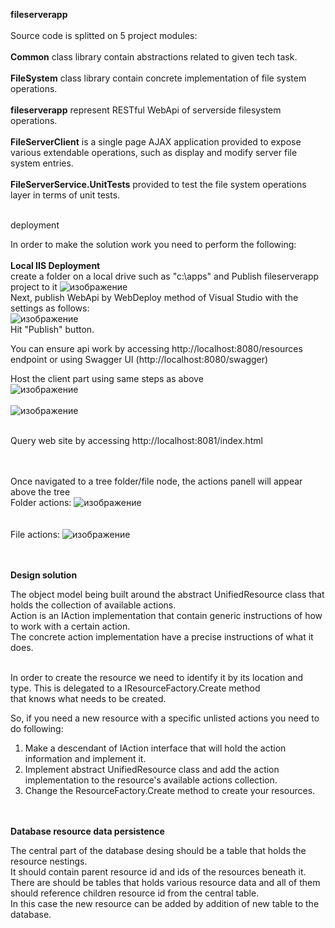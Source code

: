 **fileserverapp**</br></br>
Source code is splitted on 5 project modules:</br></br>
**Common**  class library contain abstractions related to given tech task.</br></br>
**FileSystem** class library contain concrete implementation of file system operations.</br></br>
**fileserverapp** represent RESTful WebApi of serverside filesystem operations.</br></br>
**FileServerClient** is a single page AJAX application provided to expose various extendable operations, such as display and modify server file system  entries.</br></br>
**FileServerService.UnitTests** provided to test the file system operations layer in terms of unit tests.</br></br>

deployment

In order to make the solution work you need to perform the following:</br></br>
  **Local IIS Deployment**</br>
  create a folder on a local drive such as "c:\apps" and Publish fileserverapp project to it 
  ![изображение](https://user-images.githubusercontent.com/100361551/155582259-c428c604-2413-4234-8f92-e14b447b6a83.png)</br>
  Next, publish WebApi by WebDeploy method of Visual Studio with the settings as follows:</br>
  ![изображение](https://user-images.githubusercontent.com/100361551/155582989-3b3b1386-43cd-4c49-9edc-520e297b762d.png)</br>
  Hit "Publish" button.</br>
    
  You can ensure api work by accessing http://localhost:8080/resources  endpoint or using Swagger UI (http://localhost:8080/swagger)
  
  Host the client part using same steps as above</br>
  ![изображение](https://user-images.githubusercontent.com/100361551/155656383-23c357b1-681d-41af-8e74-bacd69168863.png)
</br></br>
![изображение](https://user-images.githubusercontent.com/100361551/155656593-d2d20dcc-8925-49a0-8120-e93b853634eb.png)</br>
</br>

Query web site by accessing http://localhost:8081/index.html</br></br></br>

Once navigated to a tree folder/file node, the actions panell will appear above the tree</br>
Folder actions:
![изображение](https://user-images.githubusercontent.com/100361551/155657207-7b5b1fe9-c9b6-4ded-bfd0-5f2f4d17c24e.png)</br>
</br></br>
File actions:
![изображение](https://user-images.githubusercontent.com/100361551/155657363-0d2ebf63-0b8f-4350-85d5-c16cd667d644.png)
</br></br></br>

**Design solution**

The object model being built around the abstract UnifiedResource class that holds the collection of available actions.</br>
Action is an IAction implementation that contain generic instructions of how to work with a certain action.</br>
The concrete action implementation have a precise instructions of what it does.</br>
</br>

In order to create the resource we need to identify it by its location and type. This is delegated to a IResourceFactory.Create method</br>
that knows what needs to be created.</br>

So, if you need a new resource with a specific unlisted actions you need to do following:</br>
1. Make a descendant of IAction interface that will hold the action information and implement it.</br>
2. Implement abstract UnifiedResource class and add the action implementation to the resource's available actions collection.</br>
3. Change the ResourceFactory.Create method to create your resources.</br>

</br></br>
**Database resource data persistence**</br>

The central part of the database desing should be a table that holds the resource nestings.</br>
It should contain parent resource id and ids of the resources beneath it.</br>
There are should be tables that holds various resource data and all of them should reference children resource id from the central table.</br>
In this case the new resource can be added by addition of new table to the database.</br>

